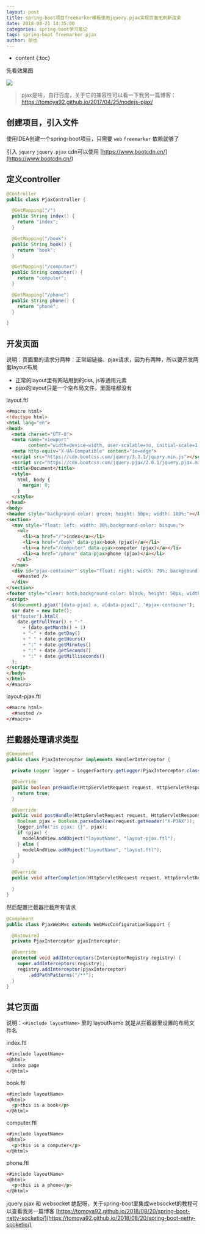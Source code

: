 ```yaml
---
layout: post
title: spring-boot项目freemarker模板使用jquery.pjax实现页面无刷新渲染
date: 2018-08-21 14:35:00
categories: spring-boot学习笔记
tags: spring-boot freemarker pjax
author: 朋也
---
```


* content
{:toc}

先看效果图

![](https://tomoya92.github.io/assets/freemarker-pjax.gif)

> pjax是啥，自行百度，关于它的兼容性可以看一下我另一篇博客：https://tomoya92.github.io/2017/04/25/nodejs-pjax/






## 创建项目，引入文件

使用IDEA创建一个spring-boot项目，只需要 `web` `freemarker` 依赖就够了

引入 `jquery` `jquery.pjax` cdn可以使用 [https://www.bootcdn.cn/](https://www.bootcdn.cn/) 

## 定义controller

```java
@Controller
public class PjaxController {

  @GetMapping("/")
  public String index() {
    return "index";
  }

  @GetMapping("/book")
  public String book() {
    return "book";
  }

  @GetMapping("/computer")
  public String computer() {
    return "computer";
  }

  @GetMapping("/phone")
  public String phone() {
    return "phone";
  }

}
```

## 开发页面

说明：页面里的请求分两种：正常超链接、pjax请求，因为有两种，所以要开发两套layout布局

- 正常的layout里有网站用到的css, js等通用元素
- pjax的layout只是一个空布局文件，里面啥都没有

layout.ftl

```html
<#macro html>
<!doctype html>
<html lang="en">
<head>
  <meta charset="UTF-8">
  <meta name="viewport"
        content="width=device-width, user-scalable=no, initial-scale=1.0, maximum-scale=1.0, minimum-scale=1.0">
  <meta http-equiv="X-UA-Compatible" content="ie=edge">
  <script src="https://cdn.bootcss.com/jquery/3.3.1/jquery.min.js"></script>
  <script src="https://cdn.bootcss.com/jquery.pjax/2.0.1/jquery.pjax.min.js"></script>
  <title>Document</title>
  <style>
    html, body {
      margin: 0;
    }
  </style>
</head>
<body>
<header style="background-color: green; height: 50px; width: 100%;"></header>
<section>
  <nav style="float: left; width: 30%;background-color: bisque;">
    <ul>
      <li><a href="/">index</a></li>
      <li><a href="/book" data-pjax>book (pjax)</a></li>
      <li><a href="/computer" data-pjax>computer (pjax)</a></li>
      <li><a href="/phone" data-pjax>phone (pjax)</a></li>
    </ul>
  </nav>
  <div id="pjax-container" style="float: right; width: 70%; background-color: aliceblue;">
    <#nested />
  </div>
</section>
<footer style="clear: both;background-color: black; height: 50px; width: 100%;color: #fff; line-height: 50px;"></footer>
<script>
  $(document).pjax('[data-pjax] a, a[data-pjax]', '#pjax-container');
  var date = new Date();
  $("footer").html(
    date.getFullYear() + "-"
      + (date.getMonth() + 1)
      + "-" + date.getDay()
      + " " + date.getHours()
      + ":" + date.getMinutes()
      + ":" + date.getSeconds()
      + ":" + date.getMilliseconds()
  );
</script>
</body>
</html>
</#macro>
```

layout-pjax.ftl

```html
<#macro html>
  <#nested />
</#macro>
```

## 拦截器处理请求类型

```java
@Component
public class PjaxInterceptor implements HandlerInterceptor {

  private Logger logger = LoggerFactory.getLogger(PjaxInterceptor.class);

  @Override
  public boolean preHandle(HttpServletRequest request, HttpServletResponse response, Object handler) {
    return true;
  }

  @Override
  public void postHandle(HttpServletRequest request, HttpServletResponse response, Object handler, ModelAndView modelAndView) {
    Boolean pjax = Boolean.parseBoolean(request.getHeader("X-PJAX"));
    logger.info("is pjax: {}", pjax);
    if (pjax) {
      modelAndView.addObject("layoutName", "layout-pjax.ftl");
    } else {
      modelAndView.addObject("layoutName", "layout.ftl");
    }
  }

  @Override
  public void afterCompletion(HttpServletRequest request, HttpServletResponse response, Object handler, Exception ex) {

  }
}
```

然后配置拦截器拦截所有请求

```java
@Component
public class PjaxWebMvc extends WebMvcConfigurationSupport {

  @Autowired
  private PjaxInterceptor pjaxInterceptor;

  @Override
  protected void addInterceptors(InterceptorRegistry registry) {
    super.addInterceptors(registry);
    registry.addInterceptor(pjaxInterceptor)
        .addPathPatterns("/**");
  }
}
```

## 其它页面

说明：`<#include layoutName>` 里的 layoutName 就是从拦截器里设置的布局文件名

index.ftl

```html
<#include layoutName>
<@html>
  index page
</@html>
```

book.ftl

```html
<#include layoutName>
<@html>
  <p>this is a book</p>
</@html>
```

computer.ftl

```html
<#include layoutName>
<@html>
  <p>this is a computer</p>
</@html>
```

phone.ftl

```html
<#include layoutName>
<@html>
  <p>this is a phone</p>
</@html>
```

jquery.pjax 和 websocket 绝配呀，关于spring-boot里集成websocket的教程可以查看我另一篇博客 [https://tomoya92.github.io/2018/08/20/spring-boot-netty-socketio/](https://tomoya92.github.io/2018/08/20/spring-boot-netty-socketio/)

